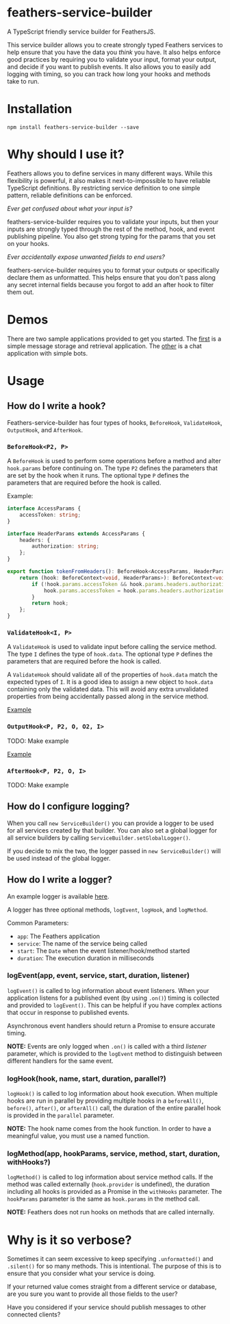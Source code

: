 # feathers-service-builder
A TypeScript friendly service builder for FeathersJS.

This service builder allows you to create strongly typed Feathers services to help ensure that you have the data you *think* you have. It also helps enforce good practices by requiring you to validate your input, format your output, and decide if you want to publish events. It also allows you to easily add logging with timing, so you can track how long your hooks and methods take to run.

# Installation

```
npm install feathers-service-builder --save
```

# Why should I use it?

Feathers allows you to define services in many different ways. While this flexibility is powerful, it also makes it next-to-impossible to have reliable TypeScript definitions. By restricting service definition to one simple pattern, reliable definitions can be enforced.

*Ever get confused about what your input is?*

feathers-service-builder requires you to validate your inputs, but then your inputs are strongly typed through the rest of the method, hook, and event publishing pipeline. You also get strong typing for the params that you set on your hooks.

*Ever accidentally expose unwanted fields to end users?*

feathers-service-builder requires you to format your outputs or specifically declare them as unformatted. This helps ensure that you don't pass along any secret internal fields because you forgot to add an after hook to filter them out.

# Demos

There are two sample applications provided to get you started. The [first](examples/simple) is a simple message storage and retrieval application. The [other](examples/chat) is a chat application with simple bots.

# Usage

## How do I write a hook?

Feathers-service-builder has four types of hooks, `BeforeHook`, `ValidateHook`, `OutputHook`, and `AfterHook`.

### `BeforeHook<P2, P>`

A `BeforeHook` is used to perform some operations before a method and alter `hook.params` before continuing on. The type `P2` defines the parameters that are set by the hook when it runs. The optional type `P` defines the parameters that are required before the hook is called.

Example:

```typescript
interface AccessParams {
    accessToken: string;
}

interface HeaderParams extends AccessParams {
    headers: {
        authorization: string;
    };
}

export function tokenFromHeaders(): BeforeHook<AccessParams, HeaderParams> {
    return (hook: BeforeContext<void, HeaderParams>): BeforeContext<void, AccessParams> => {
        if (!hook.params.accessToken && hook.params.headers.authorization) {
            hook.params.accessToken = hook.params.headers.authorization;
        }
        return hook;
    };
}
```

### `ValidateHook<I, P>`

A `ValidateHook` is used to validate input before calling the service method. The type `I` defines the type of `hook.data`. The optional type `P` defines the parameters that are required before the hook is called.

A `ValidateHook` should validate all of the properties of `hook.data` match the expected types of `I`. It is a good idea to assign a new object to `hook.data` containing only the validated data. This will avoid any extra unvalidated properties from being accidentally passed along in the service method.

[Example](examples/chat/services/hooks/validate.ts)

### `OutputHook<P, P2, O, O2, I>`

TODO: Make example

[Example](examples/chat/services/hooks/output.ts)

### `AfterHook<P, P2, O, I>`

TODO: Make example

## How do I configure logging?

When you call `new ServiceBuilder()` you can provide a logger to be used for all services created by that builder. You can also set a global logger for all service builders by calling `ServiceBuilder.setGlobalLogger()`.

If you decide to mix the two, the logger passed in `new ServiceBuilder()` will be used instead of the global logger.

## How do I write a logger?

An example logger is available [here](examples/chat/services/logger.ts).

A logger has three optional methods, `logEvent`, `logHook`, and `logMethod`.

Common Parameters:
 - `app`: The Feathers application
 - `service`: The name of the service being called
 - `start`: The `Date` when the event listener/hook/method started
 - `duration`: The execution duration in milliseconds

### logEvent(app, event, service, start, duration, listener)

`logEvent()` is called to log information about event listeners. When your application listens for a published event (by using `.on()`) timing is collected and provided to `logEvent()`. This can be helpful if you have complex actions that occur in response to published events.

Asynchronous event handlers should return a Promise to ensure accurate timing.

**NOTE:** Events are only logged when `.on()` is called with a third *listener* parameter, which is provided to the `logEvent` method to distinguish between different handlers for the same event.

### logHook(hook, name, start, duration, parallel?)

`logHook()` is called to log information about hook execution. When multiple hooks are run in parallel by providing multiple hooks in a `beforeAll()`, `before()`, `after()`, or `afterAll()` call, the duration of the entire parallel hook is provided in the `parallel` parameter.

**NOTE:** The hook name comes from the hook function. In order to have a meaningful value, you must use a named function.

### logMethod(app, hookParams, service, method, start, duration, withHooks?)

`logMethod()` is called to log information about service method calls. If the method was called externally (`hook.provider` is undefined), the duration including all hooks is provided as a Promise in the `withHooks` parameter. The `hookParams` parameter is the same as `hook.params` in the method call.

**NOTE:** Feathers does not run hooks on methods that are called internally.

# Why is it so verbose?

Sometimes it can seem excessive to keep specifying `.unformatted()` and `.silent()` for so many methods. This is intentional. The purpose of this is to ensure that you consider what your service is doing.

If your returned value comes straight from a different service or database, are you sure you want to provide all those fields to the user?

Have you considered if your service should publish messages to other connected clients?
